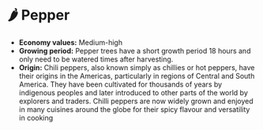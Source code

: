 # 🌶️ Pepper

* **Economy values:** Medium-high
* **Growing period:** Pepper trees have a short growth period 18 hours and only need to be watered times after harvesting.
* **Origin:** Chili peppers, also known simply as chillies or hot peppers, have their origins in the Americas, particularly in regions of Central and South America. They have been cultivated for thousands of years by indigenous peoples and later introduced to other parts of the world by explorers and traders. Chilli peppers are now widely grown and enjoyed in many cuisines around the globe for their spicy flavour and versatility in cooking
